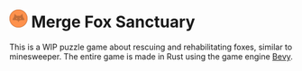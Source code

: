 # <img src="assets/images/coin.png" height="32" width="32" > Merge Fox Sanctuary

This is a WIP puzzle game about rescuing and rehabilitating foxes, similar to minesweeper. The entire game is made in Rust using the game engine [Bevy](https://github.com/bevyengine/bevy).
